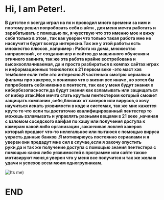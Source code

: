 # **Hi, I am Peter!.**

**В детстве я всегда играл на пк и проводил много времени за ним и поэтому решил попробовать себя в айти , для меня мечта работать и зарабатывать с помощью пк, я чувствую что это именно мое и вижу себя только в этом , так как уверен что только такая работа мне не наскучит и будет всегда интересна.Так же у этой работы есть множество плюсов ,например : Работа из дома, множество направлений , от создании игр и сайтов до машинного обучения и этичного хакинга, так же эта работа крайне востребована и высокооплачиваемая, да и просто разбираться в компах сайтах играх и информационных технологих в 21 первом веке -это маст хэв темболее если тебе это интересно.Я частенько смотрю сериалы и фильмы про хакеров, я понимаю что в жизни все иначе ,но хотел бы попробовать себя именно в пентесте, так как у меня будут знания о кибербезопасности да будут знания как взламывать или защищаться от кибер атак.Моя мечта стать крутым пентестером который сможет защищать компании ,себя,близких от хакеров или вирусов,я хочу научиться искать уязвимости в коде и системах, так же мне кажется круто то что если ты достаточно квалифицированный пентестер то можешь взламывать и управлять разными вещами в 21 веке ,начиная с взломом соседского вайфая по хэшу или получения доступа к камерам какой либо организации ,заканчивая ловлей хакеров который продают что-то нелегальное или пытаюся с помощью вируса украсть данные банков .Я мотивирюусь постоянно сериалами и я уверен они предадут мне сил в случае,если я захочу опустить руки,да и так же получение доступа с помощью знания пентестера с помощью каких либо уязвимостей в программе или сайте также мотивируют меня,я уверен что у меня все получится и так же желаю удачи и успехов всем моим одногрупникам.**

![Its me)](https://github.com/Feesy1/Feesy1/blob/main/The%20anonymous%20hacker%204chan%20finally%20exposed%20-%20Imgur.gif)

# END
